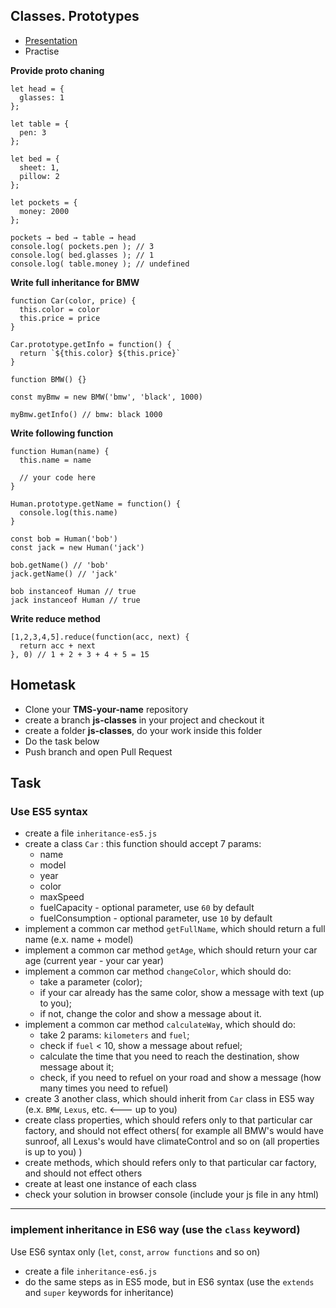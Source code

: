 
## Classes. Prototypes

* [Presentation](https://sulemanof.github.io/js-lectures/js-classes/presentation/#/)
* Practise

**Provide proto chaning**
```
let head = {
  glasses: 1
};

let table = {
  pen: 3
};

let bed = {
  sheet: 1,
  pillow: 2
};

let pockets = {
  money: 2000
};

pockets → bed → table → head
console.log( pockets.pen ); // 3
console.log( bed.glasses ); // 1
console.log( table.money ); // undefined
```

**Write full inheritance for BMW**
```
function Car(color, price) {
  this.color = color
  this.price = price
}

Car.prototype.getInfo = function() {
  return `${this.color} ${this.price}`
}

function BMW() {}

const myBmw = new BMW('bmw', 'black', 1000)

myBmw.getInfo() // bmw: black 1000

```

**Write following function**
```
function Human(name) {
  this.name = name

  // your code here
}

Human.prototype.getName = function() {
  console.log(this.name)
}

const bob = Human('bob')
const jack = new Human('jack')

bob.getName() // 'bob'
jack.getName() // 'jack'

bob instanceof Human // true
jack instanceof Human // true
```

**Write reduce method**

```
[1,2,3,4,5].reduce(function(acc, next) {
  return acc + next
}, 0) // 1 + 2 + 3 + 4 + 5 = 15
```


## Hometask
* Clone your **TMS-your-name** repository
* create a branch **js-classes** in your project and checkout it
* create a folder **js-classes**, do your work inside this folder
* Do the task below
* Push branch and open Pull Request

## Task
### Use ES5 syntax
+ create a file `inheritance-es5.js`
+ create a class `Car` : this function should accept 7 params:  
    + name
    + model
    + year
    + color
    + maxSpeed
    + fuelCapacity - optional parameter, use `60` by default
    + fuelConsumption - optional parameter, use `10` by default
+ implement a common car method `getFullName`, which should return a full name (e.x. name + model)
+ implement a common car method `getAge`, which should return your car age (current year - your car year)
+ implement a common car method `changeColor`, which should do:
    - take a parameter (color);
    - if your car already has the same color, show a message with text (up to you);
    - if not, change the color and show a message about it.
+ implement a common car method `calculateWay`, which should do:
    - take 2 params: `kilometers` and `fuel`;
    - check if `fuel` < 10, show a message about refuel;
    - calculate the time that you need to reach the destination, show message about it;
    - check, if you need to refuel on your road and show a message (how many times you need to refuel)
+ create 3 another class, which should inherit from `Car` class in ES5 way (e.x. `BMW`, `Lexus`, etc. <--- up to you)
+ create class properties, which should refers only to that particular car factory, and should not effect others(
    for example all BMW's would have sunroof, all Lexus's would have climateControl and so on (all properties is up 
    to you)
)
+ create methods, which should refers only to that particular car factory, and should not effect others
+ create at least one instance of each class
+ check your solution in browser console (include your js file in any html)
---
### implement inheritance in ES6 way (use the `class` keyword)
Use ES6 syntax only (`let`, `const`, `arrow functions` and so on)
+ create a file `inheritance-es6.js`
+ do the same steps as in ES5 mode, but in ES6 syntax (use the `extends` and `super` keywords for inheritance)



